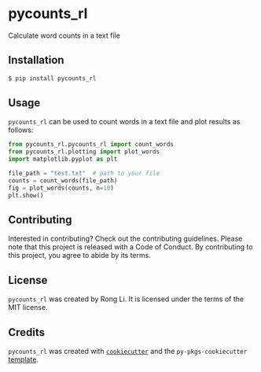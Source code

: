# pycounts_rl

Calculate word counts in a text file

## Installation

```bash
$ pip install pycounts_rl
```

## Usage

`pycounts_rl` can be used to count words in a text file and plot results
as follows:

```python
from pycounts_rl.pycounts_rl import count_words
from pycounts_rl.plotting import plot_words
import matplotlib.pyplot as plt

file_path = "test.txt"  # path to your file
counts = count_words(file_path)
fig = plot_words(counts, n=10)
plt.show()
```

## Contributing

Interested in contributing? Check out the contributing guidelines. Please note that this project is released with a Code of Conduct. By contributing to this project, you agree to abide by its terms.

## License

`pycounts_rl` was created by Rong Li. It is licensed under the terms of the MIT license.

## Credits

`pycounts_rl` was created with [`cookiecutter`](https://cookiecutter.readthedocs.io/en/latest/) and the `py-pkgs-cookiecutter` [template](https://github.com/py-pkgs/py-pkgs-cookiecutter).

